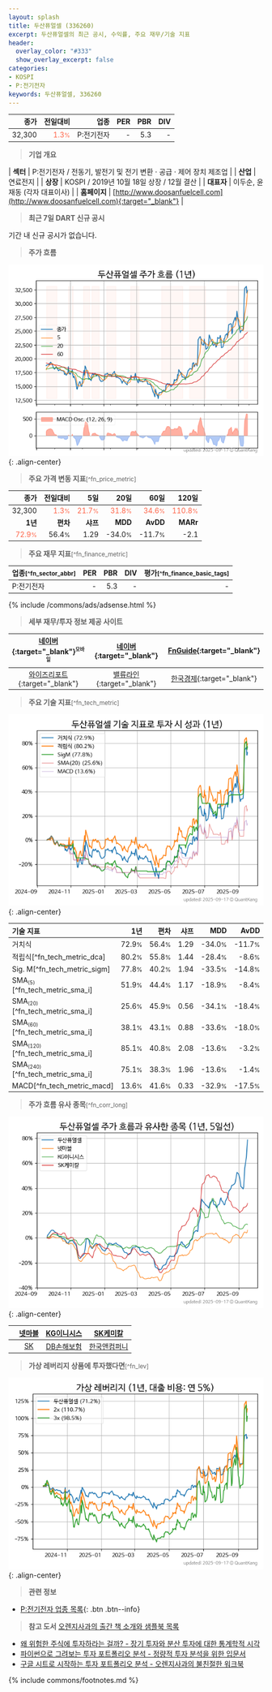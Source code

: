 ```yaml
---
layout: splash
title: 두산퓨얼셀 (336260)
excerpt: 두산퓨얼셀의 최근 공시, 수익률, 주요 재무/기술 지표
header:
  overlay_color: "#333"
  show_overlay_excerpt: false
categories:
- KOSPI
- P:전기전자
keywords: 두산퓨얼셀, 336260
---
```


| **종가** | **전일대비** | **업종** | **PER** | **PBR** | **DIV** |
| -------: | -----------: | -------: | ------: | ------: | ------: |
| 32,300 | <span style="color: tomato">1.3<small>%</small></span> | P:전기전자 | - | 5.3 | - |

<!-- more -->


> **기업 개요**<a id="company"></a>

| <span style="white-space:nowrap;">**섹터**</span> | P:전기전자 / 전동기, 발전기 및 전기 변환 · 공급 · 제어 장치 제조업 |
| <span style="white-space:nowrap;">**산업**</span> | 연료전지 |
| <span style="white-space:nowrap;">**상장**</span> | KOSPI / 2019년 10월 18일 상장 / 12월 결산 |
| <span style="white-space:nowrap;">**대표자**</span> | 이두순, 윤재동 (각자 대표이사) |
| <span style="white-space:nowrap;">**홈페이지**</span> | [http://www.doosanfuelcell.com](http://www.doosanfuelcell.com){:target="_blank"} |


> **최근 7일 DART 신규 공시**<a id="dart"></a>

기간 내 신규 공시가 없습니다.


> **주가 흐름**<a id="price"></a>

![336260](/stock/images/336260.png){: .align-center}


> **주요 가격 변동 지표**<small>[^fn_price_metric]</small>

| **종가** | **전일대비** | **5일** | **20일** | **60일** | **120일** |
| -------: | -----------: | ------: | -------: | -------: | --------: |
| 32,300 | <span style="color: tomato">1.3<small>%</small></span> | <span style="color: tomato">21.7<small>%</small></span> | <span style="color: tomato">31.8<small>%</small></span> | <span style="color: tomato">34.6<small>%</small></span> | <span style="color: tomato">110.8<small>%</small></span> |
| **1년** | **편차** | **샤프** | **MDD** | **AvDD** | **MARr** |
| <span style="color: tomato">72.9<small>%</small></span> | 56.4<small>%</small> | 1.29 | -34.0<small>%</small> | -11.7<small>%</small> | -2.1 |


> **주요 재무 지표**<small>[^fn_finance_metric]</small>

| **업종**<small>[^fn_sector_abbr]</small> | **PER** | **PBR** | **DIV** | **평가**<small>[^fn_finance_basic_tags]</small> |
| :--------------------------------------- | ------: | ------: | ------: | ----------------------------------------------: |
| P:전기전자 | - | 5.3 | - | - |



{% include /commons/ads/adsense.html %}

> **세부 재무/투자 정보 제공 사이트**

| [네이버](https://m.stock.naver.com/domestic/stock/336260/finance/summary){:target="_blank"}<sup><small>모바일</small></sup> | [네이버](https://finance.naver.com/item/coinfo.naver?code=336260){:target="_blank"} | [FnGuide](https://comp.fnguide.com/SVO2/ASP/SVD_Invest.asp?gicode=A336260&MenuYn=Y){:target="_blank"} |
| :---: | :---: | :---: |
| [와이즈리포트](https://comp.wisereport.co.kr/company/c1040001.aspx?cmp_cd=336260){:target="_blank"} | [밸류라인](https://www.valueline.co.kr/finance/summary/336260){:target="_blank"} | [한국경제](https://markets.hankyung.com/stock/336260/financial-summary){:target="_blank"} |


> **주요 기술 지표**<small>[^fn_tech_metric]</small>


![336260](/stock/images/336260_tech.png){: .align-center}

| **기술 지표** | **1년** | **편차** | **샤프** | **MDD** | **AvDD** |
| :------------ | ------: | -----------: | -------: | ------: | -------: |
| 거치식 | 72.9<small>%</small> | 56.4<small>%</small> | 1.29 | -34.0<small>%</small> | -11.7<small>%</small> |
| 적립식[^fn_tech_metric_dca] | 80.2<small>%</small> | 55.8<small>%</small> | 1.44 | -28.4<small>%</small> | -8.6<small>%</small> |
| Sig. M[^fn_tech_metric_sigm] | 77.8<small>%</small> | 40.2<small>%</small> | 1.94 | -33.5<small>%</small> | -14.8<small>%</small> |
| SMA<small><sub>(5)</sub></small>[^fn_tech_metric_sma_i] | 51.9<small>%</small> | 44.4<small>%</small> | 1.17 | -18.9<small>%</small> | -8.4<small>%</small> |
| SMA<small><sub>(20)</sub></small>[^fn_tech_metric_sma_i] | 25.6<small>%</small> | 45.9<small>%</small> | 0.56 | -34.1<small>%</small> | -18.4<small>%</small> |
| SMA<small><sub>(60)</sub></small>[^fn_tech_metric_sma_i] | 38.1<small>%</small> | 43.1<small>%</small> | 0.88 | -33.6<small>%</small> | -18.0<small>%</small> |
| SMA<small><sub>(120)</sub></small>[^fn_tech_metric_sma_i] | 85.1<small>%</small> | 40.8<small>%</small> | 2.08 | -13.6<small>%</small> | -3.2<small>%</small> |
| SMA<small><sub>(240)</sub></small>[^fn_tech_metric_sma_i] | 75.1<small>%</small> | 38.3<small>%</small> | 1.96 | -13.6<small>%</small> | -1.4<small>%</small> |
| MACD[^fn_tech_metric_macd] | 13.6<small>%</small> | 41.6<small>%</small> | 0.33 | -32.9<small>%</small> | -17.5<small>%</small> |


> **주가 흐름 유사 종목**<a id="corr"></a><small>[^fn_corr_long]</small>

![336260](/stock/images/336260_corr.png){: .align-center}

|       | [넷마블](/251270/) | [KG이니시스](/035600/) | [SK케미칼](/285130/) |
| :---: | :------------------------------------: | :------------------------------------: | :------------------------------------: |
|       | [SK](/034730/) | [DB손해보험](/005830/) | [한국앤컴퍼니](/000240/) |


> **가상 레버리지 상품에 투자했다면**<a id="2x"></a><small>[^fn_lev]</small>

![336260](/stock/images/336260_2x.png){: .align-center}


> **관련 정보**

- [P:전기전자 업종 목록](/stats/sector/kospi_업종_전기전자_종목/){: .btn .btn--info}

> **참고 도서** [오렌지사과의 출간 책 소개와 샘플북 목록](https://kongdori.tistory.com/691)

- [왜 위험한 주식에 투자하라는 걸까? - 장기 투자와 분산 투자에 대한 통계학적 시각](https://kongdori.tistory.com/421)
- [파이썬으로 그려보는 투자 포트폴리오 분석  - 정량적 투자 분석을 위한 입문서](https://kongdori.tistory.com/643)
- [구글 시트로 시작하는 투자 포트폴리오 분석 - 오렌지사과의 불친절한 워크북](https://kongdori.tistory.com/449)


{% include commons/footnotes.md %}